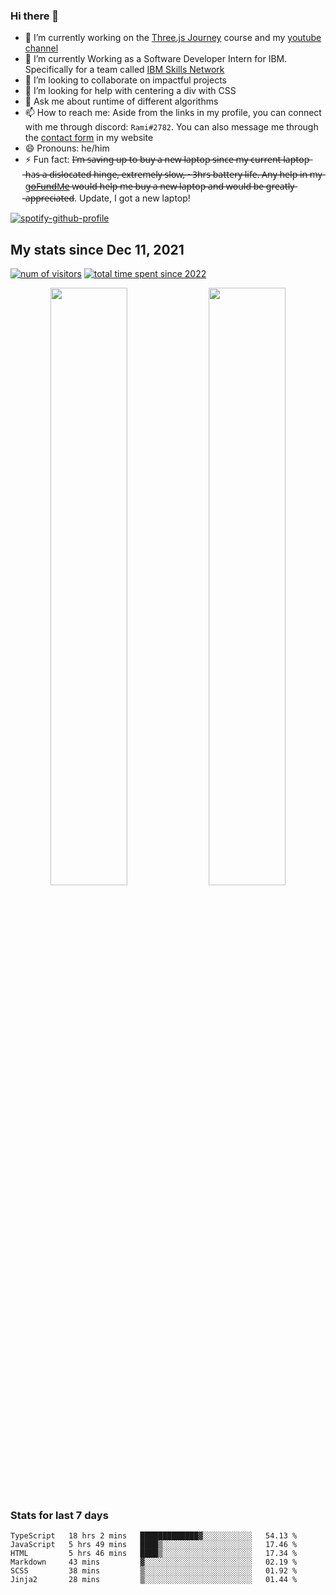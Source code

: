 ### Hi there 👋
- 🔭 I’m currently working on the [Three.js Journey](https://threejs-journey.com/) course and my [youtube channel](https://www.youtube.com/channel/UCf9CoIzXxFcwlwaNuN5_1BQ) 
- 🌱 I’m currently Working as a Software Developer Intern for IBM. Specifically for a team called [IBM Skills Network](https://skills.network/)
- 👯 I’m looking to collaborate on impactful projects
- 🤔 I’m looking for help with centering a div with CSS
- 💬 Ask me about runtime of different algorithms
- 📫 How to reach me: Aside from the links in my profile, you can connect with me through discord: `Rami#2782`. You can also message me through the [contact form](https://rami-maalouf.vercel.app/?goTo=contact) in my website
- 😄 Pronouns: he/him
- ⚡ Fun fact: I̶'̶m̶ ̶s̶a̶v̶i̶n̶g̶ ̶u̶p̶ ̶t̶o̶ ̶b̶u̶y̶ ̶a̶ ̶n̶e̶w̶ ̶l̶a̶p̶t̶o̶p̶ ̶s̶i̶n̶c̶e̶ ̶m̶y̶ ̶c̶u̶r̶r̶e̶n̶t̶ ̶l̶a̶p̶t̶o̶p̶ ̶h̶a̶s̶ ̶a̶ ̶d̶i̶s̶l̶o̶c̶a̶t̶e̶d̶ ̶h̶i̶n̶g̶e̶,̶ ̶e̶x̶t̶r̶e̶m̶e̶l̶y̶ ̶s̶l̶o̶w̶,̶ ̶~̶3̶h̶r̶s̶ ̶b̶a̶t̶t̶e̶r̶y̶ ̶l̶i̶f̶e̶.̶ ̶A̶n̶y̶ ̶h̶e̶l̶p̶ ̶i̶n̶ ̶m̶y̶ [g̶o̶F̶u̶n̶d̶M̶e̶](https://gofund.me/46bba4ab) w̶o̶u̶l̶d̶ ̶h̶e̶l̶p̶ ̶m̶e̶ ̶b̶u̶y̶ ̶a̶ ̶n̶e̶w̶ ̶l̶a̶p̶t̶o̶p̶ ̶a̶n̶d̶ ̶w̶o̶u̶l̶d̶ ̶b̶e̶ ̶g̶r̶e̶a̶t̶l̶y̶ ̶a̶p̶p̶r̶e̶c̶i̶a̶t̶e̶d̶. Update, I got a new laptop!
<!--
[![Readme Card](https://github-readme-stats.vercel.app/api/pin/?username=psycho-baller&repo=psycho-baller)](https://github.com/psycho-baller/psycho-baller)
-->
[![spotify-github-profile](https://spotify-github-profile.vercel.app/api/view?uid=317ip6uskv3ex44es6nsiywa66zm&cover_image=true&theme=novatorem&show_offline=false&background_color=121212&bar_color=53b14f&bar_color_cover=true)](https://open.spotify.com/user/317ip6uskv3ex44es6nsiywa66zm)
## My stats since Dec 11, 2021
[![num of visitors](https://visitor-badge.glitch.me/badge?page_id=psycho-baller.visitor-badge&left_text=Hello%20visitor%20number&style=flat-square)](https://www.youtube.com/watch?v=dQw4w9WgXcQ)
[![total time spent since 2022](https://wakatime.com/badge/user/33addb7e-f5e6-470b-a55b-0a8babc62ebb.svg?style=flat-square)](https://wakatime.com/@psychoballer)
<div float="left" align="center">
  <img src="https://github-readme-stats.vercel.app/api?username=psycho-baller&show_icons=true&count_private=true&hide_border=true&include_all_commits=true&theme=blue-green" width="49.5%" />
  <img src="https://github-readme-stats.vercel.app/api/top-langs/?username=psycho-baller&layout=compact&langs_count=6&theme=blue-green&hide_border=true" width="49.5%" /> 
</div>

### Stats for last 7 days
<!--START_SECTION:waka-->

```text
TypeScript   18 hrs 2 mins   █████████████▓░░░░░░░░░░░   54.13 %
JavaScript   5 hrs 49 mins   ████▒░░░░░░░░░░░░░░░░░░░░   17.46 %
HTML         5 hrs 46 mins   ████▒░░░░░░░░░░░░░░░░░░░░   17.34 %
Markdown     43 mins         ▓░░░░░░░░░░░░░░░░░░░░░░░░   02.19 %
SCSS         38 mins         ▒░░░░░░░░░░░░░░░░░░░░░░░░   01.92 %
Jinja2       28 mins         ▒░░░░░░░░░░░░░░░░░░░░░░░░   01.44 %
```

<!--END_SECTION:waka-->

